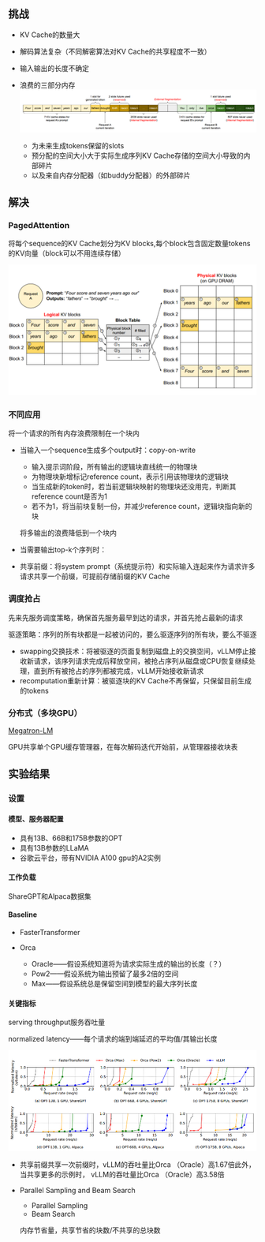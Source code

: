 ## 挑战

*   KV Cache的数量大

*   解码算法复杂（不同解密算法对KV Cache的共享程度不一致）

*   输入输出的长度不确定

*   浪费的三部分内存![\<img alt="image-20241030233656584" data-../attachment-key="EJ24XP5P" width="1626" height="292" src="../attachments/EJ24XP5P.png" ztype="zimage">](../attachments/EJ24XP5P.png)

    *   为未来生成tokens保留的slots
    *   预分配的空间大小大于实际生成序列KV Cache存储的空间大小导致的内部碎片
    *   以及来自内存分配器（如buddy分配器）的外部碎片

## 解决

### PagedAttention

将每个sequence的KV Cache划分为KV blocks,每个block包含固定数量tokens的KV向量（block可以不用连续存储）

![\<img alt="image-20241030235746404" data-../attachment-key="5DV3PT3F" width="1100" height="578" src="../attachments/5DV3PT3F.png" ztype="zimage">](../attachments/5DV3PT3F.png)

### 不同应用

将一个请求的所有内存浪费限制在一个块内

*   当输入一个sequence生成多个output时：copy-on-write

    *   输入提示词阶段，所有输出的逻辑块直线统一的物理块
    *   为物理块新增标记reference count，表示引用该物理块的逻辑块
    *   当生成新的token时，若当前逻辑块映射的物理块还没用完，判断其reference count是否为1
    *   若不为1，将当前块复制一份，并减少reference count，逻辑块指向新的块

    将多输出的浪费降低到一个块内

*   当需要输出top-k个序列时：

*   共享前缀：将system prompt（系统提示符）和实际输入连起来作为请求许多请求共享一个前缀，可提前存储前缀的KV Cache

### 调度抢占

先来先服务调度策略，确保首先服务最早到达的请求，并首先抢占最新的请求

驱逐策略：序列的所有块都是一起被访问的，要么驱逐序列的所有块，要么不驱逐

*   swapping交换技术：将被驱逐的页面复制到磁盘上的交换空间，vLLM停止接收新请求，该序列请求完成后释放空间，被抢占序列从磁盘或CPU恢复继续处理，直到所有被抢占的序列都被完成，vLLM开始接收新请求
*   recomputation重新计算：被驱逐块的KV Cache不再保留，只保留目前生成的tokens

### 分布式（多块GPU）

[Megatron-LM](%E2%80%AA%E5%B9%B6%E8%A1%8C%E7%AD%96%E7%95%A5/megatron-lm.pdf)

GPU共享单个GPU缓存管理器，在每次解码迭代开始前，从管理器接收块表

## 实验结果

### 设置

#### 模型、服务器配置

*   具有13B、66B和175B参数的OPT
*   具有13B参数的LLaMA
*   谷歌云平台，带有NVIDIA A100 gpu的A2实例

#### 工作负载

ShareGPT和Alpaca数据集

#### Baseline

*   FasterTransformer

*   Orca

    *   Oracle——假设系统知道将为请求实际生成的输出的长度（？）
    *   Pow2——假设系统为输出预留了最多2倍的空间
    *   Max——假设系统总是保留空间到模型的最大序列长度

#### 关键指标

serving throughput服务吞吐量

normalized latency——每个请求的端到端延迟的平均值/其输出长度

![\<img alt="image-20241112033037388" data-../attachment-key="KKI3FABK" width="1004" height="407" src="../attachments/KKI3FABK.png" ztype="zimage">](../attachments/KKI3FABK.png)

*   共享前缀共享一次前缀时，vLLM的吞吐量比Orca （Oracle）高1.67倍此外，当共享更多的示例时， vLLM的吞吐量比Orca （Oracle）高3.58倍

*   Parallel Sampling and Beam Search

    *   Parallel Sampling
    *   Beam Search

    内存节省量，共享节省的块数/不共享的总块数
